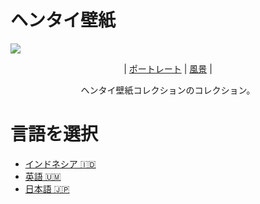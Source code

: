 # ヘンタイ壁紙

![](https://github.com/filemjepang123/Wallpaper-Hentai/blob/main/wallpaper/img%201.jpg)

<p align="center">| <a href="https://github.com/filemjepang123/Wallpaper-Hentai/blob/main/portrait/">ポートレート</a> | <a href="https://github.com/filemjepang123/Wallpaper-Hentai/blob/main/wallpaper/">風景</a> |</p>

<p align="center">ヘンタイ壁紙コレクションのコレクション。</p>

# 言語を選択

- [インドネシア 🇮🇩](https://github.com/filemjepang/Wallpaper-Hentai/blob/main/README.md)
- [英語 🇺🇲]()
- [日本語 🇯🇵]()
